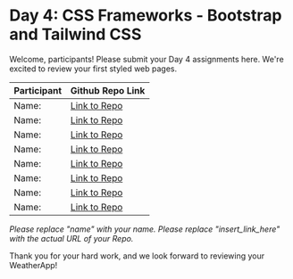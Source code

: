 # Day 4: CSS Frameworks - Bootstrap and Tailwind CSS

Welcome, participants! Please submit your Day 4 assignments here. We're excited to review your first styled web pages.

| Participant | Github Repo Link                 |
| ----------- | -------------------------------- |
| Name:       | [Link to Repo](insert_link_here) |
| Name:       | [Link to Repo](insert_link_here) |
| Name:       | [Link to Repo](insert_link_here) |
| Name:       | [Link to Repo](insert_link_here) |
| Name:       | [Link to Repo](insert_link_here) |
| Name:       | [Link to Repo](insert_link_here) |
| Name:       | [Link to Repo](insert_link_here) |
| Name:       | [Link to Repo](insert_link_here) |

_Please replace "name" with your name._
_Please replace "insert_link_here" with the actual URL of your Repo._

Thank you for your hard work, and we look forward to reviewing your WeatherApp!
